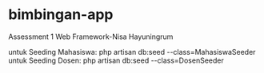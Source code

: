 # bimbingan-app
Assessment 1 Web Framework-Nisa Hayuningrum

untuk Seeding Mahasiswa: php artisan db:seed --class=MahasiswaSeeder
untuk Seeding Dosen: php artisan db:seed --class=DosenSeeder

